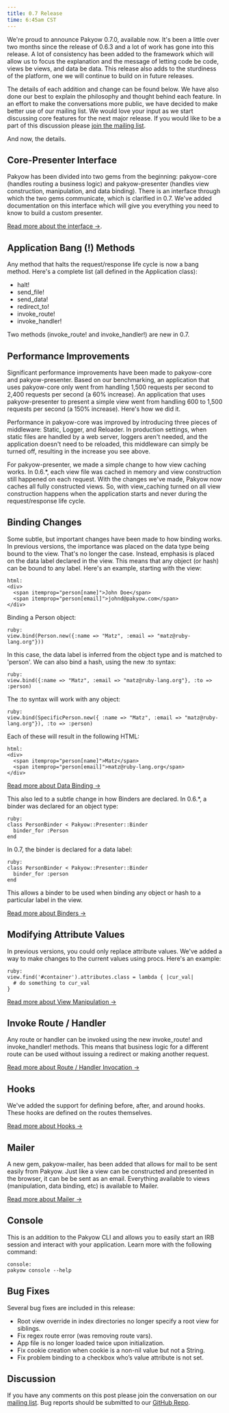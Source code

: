 ```yaml
---
title: 0.7 Release
time: 6:45am CST
---
```


We're proud to announce Pakyow 0.7.0, available now. It's been a little over two months since the release of 0.6.3 and a lot of work has gone into this release. A lot of consistency has been added to the framework which will allow us to focus the explanation and the message of letting code be code, views be views, and data be data. This release also adds to the sturdiness of the platform, one we will continue to build on in future releases.

The details of each addition and change can be found below. We have also done our best to explain the philosophy and thought behind each feature. In an effort to make the conversations more public, we have decided to make better use of our mailing list. We would love your input as we start discussing core features for the next major release. If you would like to be a part of this discussion please [join the mailing list](http://groups.google.com/group/pakyow).

And now, the details.

## Core-Presenter Interface

Pakyow has been divided into two gems from the beginning: pakyow-core (handles routing a business logic) and pakyow-presenter (handles view construction, manipulation, and data binding). There is an interface through which the two gems communicate, which is clarified in 0.7. We've added documentation on this interface which will give you everything you need to know to build a custom presenter. 

[Read more about the interface &rarr;](/manual#section_14).

## Application Bang (!) Methods

Any method that halts the request/response life cycle is now a bang method. Here's a complete list (all defined in the Application class):

- halt!
- send_file!
- send_data!
- redirect_to!
- invoke_route!
- invoke_handler!

Two methods (invoke_route! and invoke_handler!) are new in 0.7.

## Performance Improvements

Significant performance improvements have been made to pakyow-core and pakyow-presenter. Based on our benchmarking, an application that uses pakyow-core only went from handling 1,500 requests per second to 2,400 requests per second (a 60% increase). An application that uses pakyow-presenter to present a simple view went from handling 600 to 1,500 requests per second (a 150% increase). Here's how we did it.

Performance in pakyow-core was improved by introducing three pieces of middleware: Static, Logger, and Reloader. In production settings, when static files are handled by a web server, loggers aren't needed, and the application doesn't need to be reloaded, this middleware can simply be turned off, resulting in the increase you see above.

For pakyow-presenter, we made a simple change to how view caching works. In 0.6.*, each view file was cached in memory and view construction still happened on each request. With the changes we've made, Pakyow now caches all fully constructed views. So, with view_caching turned on all view construction happens when the application starts and never during the request/response life cycle.

## Binding Changes

Some subtle, but important changes have been made to how binding works. In previous versions, the importance was placed on the data type being bound to the view. That's no longer the case. Instead, emphasis is placed on the data label declared in the view. This means that any object (or hash) can be bound to any label. Here's an example, starting with the view:

    html:
    <div>
      <span itemprop="person[name]">John Doe</span>
      <span itemprop="person[email]">johnd@pakyow.com</span>
    </div>

Binding a Person object:

    ruby:
    view.bind(Person.new({:name => "Matz", :email => "matz@ruby-lang.org"}))

In this case, the data label is inferred from the object type and is matched to 'person'. We can also bind a hash, using the new :to syntax:

    ruby:
    view.bind({:name => "Matz", :email => "matz@ruby-lang.org"}, :to => :person)

The :to syntax will work with any object:

    ruby:
    view.bind(SpecificPerson.new({ :name => "Matz", :email => "matz@ruby-lang.org"}), :to => :person)

Each of these will result in the following HTML:

    html:
    <div>
      <span itemprop="person[name]">Matz</span>
      <span itemprop="person[email]">matz@ruby-lang.org</span>
    </div>

[Read more about Data Binding &rarr;](/manual#section_8.3)

This also led to a subtle change in how Binders are declared. In 0.6.*, a binder was declared for an object type:

    ruby:
    class PersonBinder < Pakyow::Presenter::Binder
      binder_for :Person
    end

In 0.7, the binder is declared for a data label:

    ruby:
    class PersonBinder < Pakyow::Presenter::Binder
      binder_for :person
    end

This allows a binder to be used when binding any object or hash to a particular label in the view.

[Read more about Binders &rarr;](/manual#section_9)

## Modifying Attribute Values

In previous versions, you could only replace attribute values. We've added a way to make changes to the current values using procs. Here's an example:

    ruby:
    view.find('#container').attributes.class = lambda { |cur_val| 
      # do something to cur_val 
    }

[Read more about View Manipulation &rarr;](/manual#section_8.1)

## Invoke Route / Handler

Any route or handler can be invoked using the new invoke_route! and invoke_handler! methods. This means that business logic for a different route can be used without issuing a redirect or making another request.

[Read more about Route / Handler Invocation &rarr;](/manual#section_10.7)

## Hooks

We've added the support for defining before, after, and around hooks. These hooks are defined on the routes themselves.

[Read more about Hooks &rarr;](/manual#section_5)

## Mailer

A new gem, pakyow-mailer, has been added that allows for mail to be sent easily from Pakyow. Just like a view can be constructed and presented in the browser, it can be be sent as an email. Everything available to views (manipulation, data binding, etc) is available to Mailer.

[Read more about Mailer &rarr;](/manual#section_13)

## Console

This is an addition to the Pakyow CLI and allows you to easily start an IRB session and interact with your application. Learn more with the following command:

    console:
    pakyow console --help

## Bug Fixes

Several bug fixes are included in this release:

- Root view override in index directories no longer specify a root view for siblings.
- Fix regex route error (was removing route vars).
- App file is no longer loaded twice upon initialization.
- Fix cookie creation when cookie is a non-nil value but not a String.
- Fix problem binding to a checkbox who’s value attribute is not set.

## Discussion

If you have any comments on this post please join the conversation on our [mailing list](https://groups.google.com/forum/#!topic/pakyow/B2JS8vOzR9Q). Bug reports should be submitted to our [GitHub Repo](https://github.com/metabahn/pakyow/issues).